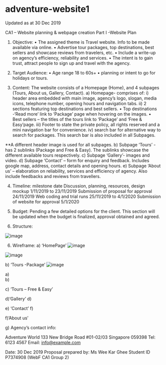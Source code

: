 # adventure-website1
Updated as at 30 Dec 2019

CA1 – Website planning & webpage creation
Part I -Website Plan

1)	Objective:
•	The assigned theme is Travel website. Info to be made available via online.
•	Advertise tour packages, top destinations, best sellers and showcase reviews from travelers, etc. 
•	Include a write-up on agency’s efficiency, reliability and services. 
•	The intent is to gain trust, attract people to sign up and travel with the agency.

2)	Target Audience:
•	Age range 18 to 60s+ 
•	planning or intent to go for holidays or tours.

3)	Content:
The website consists of a Homepage (Home), and 4 subpages (Tours, About us, Gallery, Contact). 
a)	Homepage- comprises of:
i)	header area embedded with main image, agency’s logo, slogan, media icons, telephone number, opening hours and navigation tabs.
ii)	2 sections featuring top destinations and best sellers. 
•	Top destinations -‘Read more’ link to ‘Package’ page when hovering on the images.
•	Best sellers – the titles of the tours link to ‘Package’ and ‘Free & Easy’page.
iii)	Footer to state the private policy,  all rights reserved and a mini navigation bar for convenience.
iv)	search bar for alternative way to search for packages. This search bar is also included in all Subpages.

**A different header image is used for all subpages.
b)	Subpage ‘Tours’ - has 2 sublinks (Package and Free & Easy). The sublinks showcase the different available tours respectively.
c)	Subpage ‘Gallery’- images and video.
d)	Subpage ‘Contact’ – form for enquiry and feedback. Includes google map, address, contact details and opening hours.
e)	Subpage ‘About us’ – elaboration on reliability, services and efficiency of agency. Also include feedbacks and reviews from travellers.


4)	Timeline:
milestone	date
Discussion, planning, resources, design mockup	1/11/2019 to 23/11/2019
Submission of proposal for approval	24/11/2019
Web coding and trial runs	25/11/2019 to 4/1/2020
Submission of website for approval	5/1/2020

5)	Budget:
Pending a few detailed options for the client. This section will be updated when the budget is finalized, approval obtained and agreed.


6)	 Structure:

![image](https://github.com/christinaWEEKG/adventure-website1/assets/92296147/3aef986f-d3c5-4c88-9803-6296e5bc67da)



6) Wireframe:
 a) ‘HomePage’
![image](https://github.com/christinaWEEKG/adventure-website1/assets/92296147/b9ba7cc7-bd8e-48ba-80af-56a38100d587)

![image](https://github.com/christinaWEEKG/adventure-website1/assets/92296147/bfecf749-f036-4917-b121-071cc6d2e398)                                                                 



b) ‘Tours -Package’
![image](https://github.com/christinaWEEKG/adventure-website1/assets/92296147/286bc142-41a6-40cf-bc37-031d888d3465)

a)	
b)	








































c)	‘Tours – Free & Easy’











































d)‘Gallery’
d)	










































e)	‘Contact’
f)	








































f)’About us’













































g) Agency’s contact info:

Adventure World
133 New Bridge Road
#01-02/03
Singapore 059398
Tel: 6123 4567
Email: info@example.com


Date: 30 Dec 2019
Proposal prepared by: 
Ms Wee Kar Ghee 
Student ID P7374908
(WebF CA1 Group 2)




















